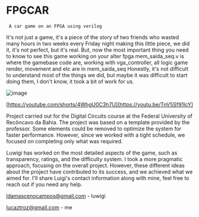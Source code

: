 # FPGCAR
     A car game on an FPGA using verilog

It's not just a game, it's a piece of the story of two friends who wasted many hours in two weeks every Friday night making this little piece, we did it, it's not perfect, but it's real.
But, now the most important thing you need to know to see this game working on your alter fpga
mem_saida_seq.v is where the gamebase code are, working with vga_controller, all logic game render, movement and etc are in mem_saida_seq
Honestly, it's not difficult to understand most of the things we did, but maybe it was difficult to start doing them, I don't know, it took a bit of work for us.


![image](https://github.com/user-attachments/assets/af3fc6b6-c444-42a2-be1d-54af4799eebc)

[https://youtube.com/shorts/4WhgU0C3h7U](https://youtu.be/TnV5Sf91IcY)

Project carried out for the Digital Circuits course at the Federal University of Recôncavo da Bahia.
The project was based on a template provided by the professor. Some elements could be removed to optimize the system for faster performance.
However, since we worked with a tight schedule, we focused on completing only what was required.

Luwigi has worked on the most detailed aspects of the game, such as transparency, ratings, and the difficulty system. I took a more pragmatic approach, focusing on the overall project. 
However, these different ideas about the project have contributed to its success, and we achieved what we aimed for. 
I'll share Luigi's contact information along with mine, feel free to reach out if you need any help.

ldamascenocampos@gmail.com - luwigi

lucaztroz@gmail.com - me
